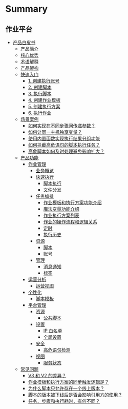 # Summary

## 作业平台
* [产品白皮书]()
    * [产品简介](产品白皮书/Introduction/What-is-Job.md)
    * [核心优势](产品白皮书/Introduction/Benefits.md)
    * [术语解释](产品白皮书/Introduction/Terms.md)
    * [产品架构](产品白皮书/Introduction/Architecture.md)
    * [快速入门]()
        * [1. 创建执行账号](产品白皮书/Quick-Starts/1.Create-system-account.md)
        * [2. 创建脚本](产品白皮书/Quick-Starts/2.Create-a-Bash-script.md)
        * [3. 执行脚本](产品白皮书/Quick-Starts/3.Try-to-run-the-script.md)
        * [4. 创建作业模板](产品白皮书/Quick-Starts/4.Create-a-Job-template.md)
        * [5. 创建执行方案](产品白皮书/Quick-Starts/5.Create-a-plan-under-Job-template.md)
        * [6. 执行作业](产品白皮书/Quick-Starts/6.Try-to-run-the-Job-plan.md)
    * [场景案例]()
        * [如何实现在不同步骤间传递参数？](产品白皮书/Best-Practices/How-to-pass-params-through-steps.md)
        * [如何让同一主机独享变量？](产品白皮书/Best-Practices/How-to-make-same-host-have-its-own-namespace.md)
        * [使用内置函数实现执行结果分组功能](产品白皮书/Best-Practices/Use-built-in-functions-to-make-exec-result-grouping.md)
        * [如何拦截高危语句的脚本执行任务？](产品白皮书/Best-Practices/How-to-block-high-risk-script-execution.md)
        * [高危脚本如何及时处理避免影响扩大？](产品白皮书/Best-Practices/How-to-stop-the-spread-of-the-problem-script-immediately.md)
    * [产品功能]()
        * [作业管理]()
            * [业务概览](产品白皮书/Features/Home.md)
            * [快速执行]()
                * [脚本执行](产品白皮书/Features/One-time-script-exec.md)
                * [文件分发](产品白皮书/Features/One-time-file-transfer.md)
            * [任务编排]()
                * [作业模板和执行方案功能介绍](产品白皮书/Features/Jobs.md)
                * [魔法变量功能介绍](产品白皮书/Features/Magic-vars.md)
                * [作业执行方案列表](产品白皮书/Features/Job-plans.md)
                * [作业的操作流程和逻辑关系](产品白皮书/Features/Jobs-operation-flow-and-logical-relationship.md)
                * [定时](产品白皮书/Features/Crons.md)
                * [执行历史](产品白皮书/Features/History.md)
            * [资源]()
                * [脚本](产品白皮书/Features/Scripts.md)
                * [账号](产品白皮书/Features/Accounts.md)
            * [管理]()
                * [消息通知](产品白皮书/Features/Notification.md)
                * [标签](产品白皮书/Features/Tags-management.md)
        * [运营分析]()
            * [运营视图](产品白皮书/Features/Dashboard.md)
        * [个性化]()
            * [脚本模板](产品白皮书/Features/Script-template.md)
        * [平台管理]()
            * [资源]()
                * [公共脚本](产品白皮书/Features/Public-Scripts.md)
            * [设置]()
                * [IP 白名单](产品白皮书/Features/IP-white_list.md)
                * [全局设置](产品白皮书/Features/Settings.md)
            * [安全]()
                * [高危语句检测](产品白皮书/Features/High-risk-grammar.md)
            * [视图]()
                * [服务状态](产品白皮书/Features/Service-states.md)
    * [常见问题]()
        * [V3 和 V2 的差异？](产品白皮书/FAQs/Whats-the-diffrent-between-v2-and-v3.md)
        * [作业模板和执行方案的同步触发逻辑是？](产品白皮书/FAQs/what-changes-will-cause-plan-outofsync-with-template.md)
        * [为什么脚本只允许存在一个线上版本？](产品白皮书/FAQs/why-script-only-allow-one-online-version.md)
        * [脚本的版本被下线后是否会影响引用方的使用？](产品白皮书/FAQs/will-script-ver-offline-affect-the-use-of-reference-plan.md)
        * [任务、步骤和执行耗时，有何不同？](产品白皮书/FAQs/Whats-the-difference-of-duration-between-task-step-and-execution.md)


